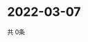 # 2022-03-07
  共 0条

  <!-- BEGIN -->
  <!-- 最后更新时间Mon Mar 07 2022 12:09:50 GMT+0000 (Coordinated Universal Time) -->
  
  <!-- END -->
  
  